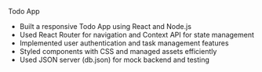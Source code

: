 Todo App 
- Built a responsive Todo App using React and Node.js
- Used React Router for navigation and Context API for state management
- Implemented user authentication and task management features
- Styled components with CSS and managed assets efficiently
- Used JSON server (db.json) for mock backend and testing
